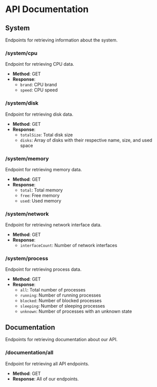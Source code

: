 # API Documentation

## System

Endpoints for retrieving information about the system.

### /system/cpu

Endpoint for retrieving CPU data.

- **Method**: GET
- **Response**:
  - `brand`: CPU brand
  - `speed`: CPU speed

### /system/disk

Endpoint for retrieving disk data.

- **Method**: GET
- **Response**:
  - `totalSize`: Total disk size
  - `disks`: Array of disks with their respective name, size, and used space

### /system/memory

Endpoint for retrieving memory data.

- **Method**: GET
- **Response**:
  - `total`: Total memory
  - `free`: Free memory
  - `used`: Used memory

### /system/network

Endpoint for retrieving network interface data.

- **Method**: GET
- **Response**:
  - `interfaceCount`: Number of network interfaces

### /system/process

Endpoint for retrieving process data.

- **Method**: GET
- **Response**:
  - `all`: Total number of processes
  - `running`: Number of running processes
  - `blocked`: Number of blocked processes
  - `sleeping`: Number of sleeping processes
  - `unknown`: Number of processes with an unknown state

## Documentation

Endpoints for retrieving documentation about our API.

### /documentation/all

Endpoint for retrieving all API endpoints.

- **Method**: GET
- **Response**: All of our endpoints.
